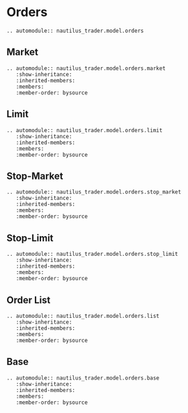 # Orders

```{eval-rst}
.. automodule:: nautilus_trader.model.orders
```

## Market

```{eval-rst}
.. automodule:: nautilus_trader.model.orders.market
   :show-inheritance:
   :inherited-members:
   :members:
   :member-order: bysource
```

## Limit

```{eval-rst}
.. automodule:: nautilus_trader.model.orders.limit
   :show-inheritance:
   :inherited-members:
   :members:
   :member-order: bysource
```

## Stop-Market

```{eval-rst}
.. automodule:: nautilus_trader.model.orders.stop_market
   :show-inheritance:
   :inherited-members:
   :members:
   :member-order: bysource
```

## Stop-Limit

```{eval-rst}
.. automodule:: nautilus_trader.model.orders.stop_limit
   :show-inheritance:
   :inherited-members:
   :members:
   :member-order: bysource
```

## Order List

```{eval-rst}
.. automodule:: nautilus_trader.model.orders.list
   :show-inheritance:
   :inherited-members:
   :members:
   :member-order: bysource
```

## Base

```{eval-rst}
.. automodule:: nautilus_trader.model.orders.base
   :show-inheritance:
   :inherited-members:
   :members:
   :member-order: bysource
```
